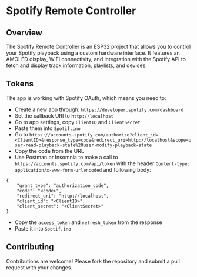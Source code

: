 # Spotify Remote Controller

## Overview

The Spotify Remote Controller is an ESP32 project that allows you to control your Spotify playback using a custom hardware interface. It features an AMOLED display, WiFi connectivity, and integration with the Spotify API to fetch and display track information, playlists, and devices.

## Tokens

The app is working with Spotify OAuth, which means you need to:

- Create a new app through: `https://developer.spotify.com/dashboard`
- Set the callback URI to `http://localhost`
- Go to app settings, copy `ClientID` and `ClientSecret`
- Paste them into `Spotif.ino`
- Go to `https://accounts.spotify.com/authorize?client_id=<ClientID>&response_type=code&redirect_uri=http://localhost&scope=user-read-playback-state%20user-modify-playback-state`
- Copy the code from the URL
- Use Postman or Insomnia to make a call to `https://accounts.spotify.com/api/token` with the header `Content-type: application/x-www-form-urlencoded` and following body:

```
{
    "grant_type": "authorization_code",
    "code": "<code>",
    "redirect_uri": "http://localhost",
    "client_id": "<ClientID>",
    "client_secret": "<ClientSecret>"
}
```

- Copy the `access_token` and `refresh_token` from the response
- Paste it into `Spotif.ino`

## Contributing

Contributions are welcome! Please fork the repository and submit a pull request with your changes.
